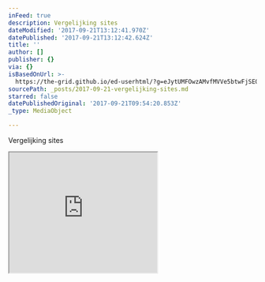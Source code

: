 ```yaml
---
inFeed: true
description: Vergelijking sites
dateModified: '2017-09-21T13:12:41.970Z'
datePublished: '2017-09-21T13:12:42.624Z'
title: ''
author: []
publisher: {}
via: {}
isBasedOnUrl: >-
  https://the-grid.github.io/ed-userhtml/?g=eJytUMFOwzAMvfMVVe5btwFjSE0lxjSJOz_gpd7mNU2K4xb693isQ3DjgJRD7Pf83rOL5JhayWRo0RrBD8lP0MOla7LEzpo8r7BHH1vkNIX9njyBYMvxwNA0MMUuT7Fjh4pgyk_63jrkYeKVlmR6SqYs8otkWXgKdcborUkyKP-IqEY__F1KJjsy7v_kDF41KMzzL7Xpebgs_mepb-kDBmTwvxfJboqK-sx5SMmaCigNLoanywxieI5BQH9ssgoEJg1WBC8baxar5Ww5G7up21FlzVi14Go4aGYKghxQpN-hKoYR99SQWDO_H2tNrTy1H8ZGT_huTYjcAPixF7lCtobx0HnglsnhiIATihrUR8W324fF7BprB4ncCNzePa426-tI1SMLpbOi3udK70RieNVDW7PGmk61RtZT6YHKT0bi2Y0
sourcePath: _posts/2017-09-21-vergelijking-sites.md
starred: false
datePublishedOriginal: '2017-09-21T09:54:20.853Z'
_type: MediaObject

---
```

Vergelijking sites

<iframe src="https://the-grid.github.io/ed-userhtml/?g=eJytUk2P0zAQvedXGN_bpAssC8SR2C0rcYLDXvY4tafJtI4dbCfbCPHfmaYughsHLEv2vDfz5kNTv9p-fXh6_vZZdKm3TVHnZ-fN3BRsIhg2y_zGNFtsCkOT-FEIPj2cVi9kUvdBbN5W1XD6uMAdUtslxhaIgeIni-ToOupAQxJpHlDJhKdUHmCCCypFDFrJsjQ4ofUDhriG_Z4sQcIh-DZA38MaxzL6MWhkBmN54Pt9xDCvLLvFtD5E2XDCRbKpLbmjCGiVXEqIHSIn-iO_jlGKLuD-nzKDZQ1ym0tD63Nw85-a-i3dosMA9u9GRFGfR68txKikAYqz9u7TJQbRPXiXgH9BCgMJVj0agi9bJW_ubqvbKqNx3JFRMlsD6CO0XDO5hMFhStMOWdFl3lJPScnNNZqrZj9OP2dgInxR0vnQA9iM-WAwKBmwHS2EIZDGzIBO5LlQ65l_fHx3U12FdxBJZ-L1m_d32_triJkwJIpnRZ7P1X1MybsnHrSS93ikw5FL5lHxgM4Le1lgXtxln38BCV7_lg" height="244" style=""></iframe>